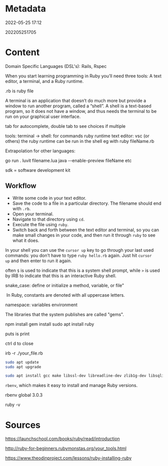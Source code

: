 # Metadata
2022-05-25 17:12

202205251705

# Content
Domain Specific Languages (DSL's): Rails, Rspec

When you start learning programming in Ruby you’ll need three tools: A text editor, a terminal, and a Ruby runtime.

.rb is ruby file

A terminal is an application that doesn’t do much more but provide a window to run another program, called a “shell”. A shell is a text-based program, so it does not have a window, and thus needs the terminal to be run on your graphical user interface.

tab for autocomplete, double tab to see choices if multiple

tools:
terminal -> shell: for commands
ruby runtime
text editor: vsc (or others)
the ruby runtime can be run in the shell
eg with ruby fileName.rb

Extrapolation for other languages:

go run .
luvit filename.lua
java --enable-preview fileName
etc

sdk = software development kit

## Workflow
-   Write some code in your text editor.
-   Save the code to a file in a particular directory. The filename should end with `.rb`.
-   Open your terminal.
-   Navigate to that directory using `cd`.
-   Execute the file using `ruby`.
-   Switch back and forth between the text editor and terminal, so you can make small changes in your code, and then run it through `ruby` to see what it does.

In your shell you can use the `cursor up` key to go through your last used commands: you don’t have to type `ruby hello.rb` again. Just hit `cursor up` and then enter to run it again.

often `$` is used to indicate that this is a system shell prompt, while `>` is used by IRB to indicate that this is an interactive Ruby shell.

snake_case: define or initialize a method, variable, or file"

 In Ruby, constants are denoted with all uppercase letters.
 
 namespace: variables environment
 
 The libraries that the system publishes are called "gems".
  
  npm install
  gem install
  sudo apt install ruby
  
  puts is print
  
  ctrl d to close
  
  irb -r ./your_file.rb
  
  ```bash
sudo apt update
sudo apt upgrade
```

```bash
sudo apt install gcc make libssl-dev libreadline-dev zlib1g-dev libsqlite3-dev
```

`rbenv`, which makes it easy to install and manage Ruby versions.


rbenv global 3.0.3

ruby -v

# Sources
https://launchschool.com/books/ruby/read/introduction

http://ruby-for-beginners.rubymonstas.org/your_tools.html

https://www.theodinproject.com/lessons/ruby-installing-ruby
